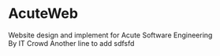 # AcuteWeb
Website design and implement for Acute Software Engineering <br>
By IT Crowd
Another line to add
sdfsfd
